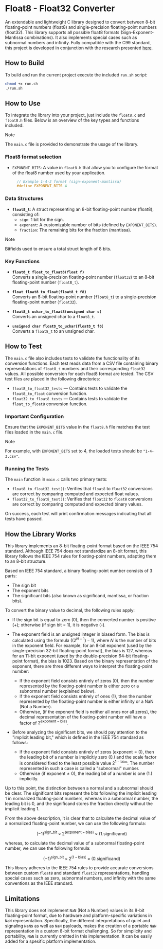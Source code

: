 # Float8 - Float32 Converter

An extendable and lightweight C library designed to convert between 8-bit floating-point numbers (float8) and single-precision floating-point numbers (float32). This library supports all possible float8 formats (Sign-Exponent-Mantissa combinations). It also implements special cases such as subnormal numbers and infinity. Fully compatible with the C99 standard, this project is developed in conjunction with the research presented [here](https://doi.org/10.3390/software4020011).

## How to Build

To build and run the current project execute the included `run.sh` script:
```bash
chmod +x run.sh
./run.sh
```

## How to Use

To integrate the library into your project, just include the `float8.c` and `float8.h` files. Below is an overview of the key types and functions included.
> [!NOTE]
> The `main.c` file is provided to demonstrate the usage of the library.

### Float8 format selection

- `EXPONENT_BITS`: A value in `float8.h` that allow you to configure the format of the float8 number used by your application.
  ```c
    // Example 1-4-3 format (sign-exponent-mantissa)
    #define EXPONENT_BITS 4
    ```

### Data Structures

- **`float8_t`**: A struct representing an 8-bit floating-point number (float8), consisting of:
  - `sign`: 1 bit for the sign.
  - `exponent`: A customizable number of bits (defined by `EXPONENT_BITS`).
  - `fraction`: The remaining bits for the fraction (mantissa).
> [!NOTE]
> Bitfields used to ensure a total struct length of 8 bits.
  
### Key Functions

- **`float8_t float_to_float8(float f)`**  
  Converts a single-precision floating-point number (`float32`) to an 8-bit floating-point number (`float8_t`).

- **`float float8_to_float(float8_t f8)`**  
  Converts an 8-bit floating-point number (`float8_t`) to a single-precision floating-point number (`float32`).

- **`float8_t uchar_to_float8(unsigned char c)`**  
  Converts an unsigned char to a `float8_t`.  

- **`unsigned char float8_to_uchar(float8_t f8)`**  
  Converts a `float8_t` to an unsigned char.  

## How to Test

The `main.c` file also includes tests to validate the functionality of its conversion functions. Each test reads data from a CSV file containing binary representations of `float8_t` numbers and their corresponding `float32` values. All possible conversion for each float8 format are tested. The CSV test files are placed in the following directories:
- `float8_to_float32_tests` — Contains tests to validate the `float8_to_float` conversion function.
- `float32_to_float8_tests` — Contains tests to validate the `float_to_float8` conversion function.

### Important Configuration

Ensure that the `EXPONENT_BITS` value in the `float8.h` file matches the test files loaded in the `main.c` file.
> [!NOTE]
> For example, with `EXPONENT_BITS` set to 4, the loaded tests should be `"1-4-3.csv"`.

### Running the Tests

The `main` function in `main.c` calls two primary tests:
- `float8_to_float32_test()`: Verifies that `float8` to `float32` conversions are correct by comparing computed and expected float values.
- `float32_to_float8_test()`: Verifies that `float32` to `float8` conversions are correct by comparing computed and expected binary values.

On success, each test will print confirmation messages indicating that all tests have passed.

## How the Library Works

This library implements an 8-bit floating-point format based on the IEEE 754 standard. Although IEEE 754 does not standardize an 8-bit format, this library follows the IEEE 754 rules for floating-point numbers, adapting them to an 8-bit structure.

Based on IEEE 754 standard, a binary floating-point number consists of 3 parts:

- The sign bit
- The exponent bits
- The significant bits (also known as significand, mantissa, or fraction bits).

To convert the binary value to decimal, the following rules apply:

- If the sign bit is equal to zero (0), then the converted number is positive (+); otherwise (if sign bit = 1), it is negative (-).
- The exponent field is an unsigned integer in biased form. The bias is calculated using the formula $( (2^{N-1}) - 1 )$, where $` N `$ is the number of bits in the exponent field. For example, for an 8-bit exponent (used by the single-precision 32-bit floating-point format), the bias is 127, whereas for an 11-bit exponent (used by the double-precision 64-bit floating-point format), the bias is 1023. Based on the binary representation of the exponent, there are three different ways to interpret the floating-point number:
  - If the exponent field consists entirely of zeros (0), then the number represented by the floating-point number is either zero or a subnormal number (explained below).
  - If the exponent field consists entirely of ones (1), then the number represented by the floating-point number is either infinity or a NaN (Not a Number).
  - Otherwise, (if the exponent field is neither all ones nor all zeros), the decimal representation of the floating-point number will have a factor of $` 2^{\mathrm{exponent} - \mathrm{bias}} `$.

- Before analyzing the significant bits, we should pay attention to the "implicit leading bit," which is defined in the IEEE 754 standard as follows:
  - If the exponent field consists entirely of zeros $( \mathrm{exponent} = 0 )$, then the leading bit of a number is implicitly zero (0.) and the scale factor is considered fixed to the least possible value $` 2^{1 - \mathrm{bias}} `$. The number represented in such a case is called a "subnormal" number.
  - Otherwise (if $` \mathrm{exponent} \neq 0 `$), the leading bit of a number is one (1.) implicitly.

Up to this point, the distinction between a normal and a subnormal should be clear. The significant bits represent the bits following the implicit leading 1 in normalized floating-point numbers, whereas in a subnormal number, the leading bit is 0, and the significand stores the fraction directly without the implicit leading 1.

From the above description, it is clear that to calculate the decimal value of a normalized floating-point number, we can use the following formula:

```math
(-1)^{\mathrm{sign\_bit}} \times 2^{(\mathrm{exponent} - \mathrm{bias})} \times (1.\mathrm{significand})
```

whereas, to calculate the decimal value of a subnormal floating-point number, we can use the following formula:

```math
(-1)^{\mathrm{sign\_bit}} \times 2^{(1 - \mathrm{bias})} \times (0.\mathrm{significand})
```

This library adheres to the IEEE 754 rules to provide accurate conversions between custom `float8` and standard `float32` representations, handling special cases such as zero, subnormal numbers, and infinity with the same conventions as the IEEE standard.

## Limitations

This library does not implement `NaN` (Not a Number) values in its 8-bit floating-point format, due to hardware and platform-specific variations in `NaN` representation. Specifically, the different interpretations of quiet and signaling `NaN`s as well as `NaN` payloads, makes the creation of a portable `NaN` representation in a custom 8-bit format challenging. So for simplicity and portability, `NaN` is currently omitted in this implementation. It can be easily added for a spesific platform implementation.
